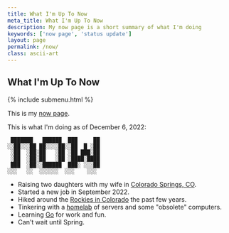 ```yaml
---
title: What I'm Up To Now
meta_title: What I'm Up To Now
description: My now page is a short summary of what I'm doing
keywords: ['now page', 'status update']
layout: page
permalink: /now/
class: ascii-art
---
```

## What I'm Up To Now

{% include submenu.html %}

This is my [now page](https://nownownow.com/about).

This is what I'm doing as of December 6, 2022:

```ascii-art-right
 ███████   ██████  ███     ██
░░██░░░██ ██░░░░██░░██  █ ░██
 ░██  ░██░██   ░██ ░██ ███░██
 ░██  ░██░██   ░██ ░████░████
 ███  ░██░░██████  ███░ ░░░██
░░░   ░░  ░░░░░░  ░░░    ░░░
```

* Raising two daughters with my wife in [Colorado Springs, CO](https://en.wikipedia.org/wiki/Colorado_Springs%2C_Colorado).
* Started a new job in September 2022.
* Hiked around the [Rockies in Colorado](/photos) the past few years.
* Tinkering with a [homelab](/homelab) of servers and some "obsolete" computers.
* Learning [Go](https://go.dev/) for work and fun.
* Can't wait until Spring.

